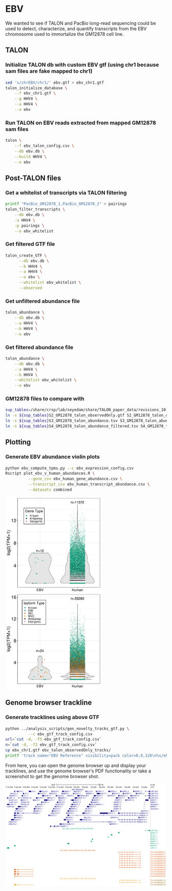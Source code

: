 # EBV

We wanted to see if TALON and PacBio long-read sequencing could be used to detect, characterize, and quantify transcripts from the EBV chromosome used to immortalize the GM12878 cell line. 


## TALON
### Initialize TALON db with custom EBV gtf (using chr1 because sam files are fake mapped to chr1)
```bash
sed 's/chrEBV/chr1/' ebv.gtf > ebv_chr1.gtf
talon_initialize_database \
    --f ebv_chr1.gtf \
    --g HHV4 \
    --a HHV4 \
    --o ebv
```

### Run TALON on EBV reads extracted from mapped GM12878 sam files
```bash
talon \
    --f ebv_talon_config.csv \
    --db ebv.db \
    --build HHV4 \
    --o ebv
```

## Post-TALON files

### Get a whitelist of transcripts via TALON filtering
```bash
printf "PacBio_GM12878_1,PacBio_GM12878_2" > pairings
talon_filter_transcripts \
    --db ebv.db \
    -a HHV4 \
    -p pairings \
    --o ebv_whitelist
```

### Get filtered GTF file
```bash
talon_create_GTF \
      --db ebv.db \
      --b HHV4 \
      --a HHV4 \
      --o ebv \
      --whitelist ebv_whitelist \
      --observed
```

### Get unfiltered abundance file
```bash
talon_abundance \
    --db ebv.db \
    --a HHV4 \
    --b HHV4 \
    --o ebv
```

### Get filtered abundance file
```bash
talon_abundance \
    --db ebv.db \
    --a HHV4 \
    --b HHV4 \
    --whitelist ebv_whitelist \
    --o ebv
```

### GM12878 files to compare with 
```bash
sup_tables=/share/crsp/lab/seyedam/share/TALON_paper_data/revisions_10-19/human_TALON/analysis/supplementary_tables/
ln -s ${sup_tables}S2_GM12878_talon_observedOnly.gtf S2_GM12878_talon_observedOnly.gtf
ln -s ${sup_tables}S3_GM12878_talon_abundance.tsv S3_GM12878_talon_abundance.tsv
ln -s ${sup_tables}S4_GM12878_talon_abundance_filtered.tsv S4_GM12878_talon_abundance_filtered.tsv
```

## Plotting
### Generate EBV abundance violin plots
```bash
python ebv_compute_tpms.py --c ebv_expression_config.csv
Rscript plot_ebv_v_human_abundances.R \
          --gene_csv ebv_human_gene_abundance.csv \
          --transcript_csv ebv_human_transcript_abundance.csv \
          --datasets combined
```

<img align="center" width="300" src="combined_genes_ebv_human.png "><img align="center" width="300" src="combined_transcripts_ebv_human.png ">

## Genome browser trackline
### Generate tracklines using above GTF
```bash
python ../analysis_scripts/gen_novelty_tracks_gtf.py \
          --c ebv_gtf_track_config.csv
url=`cut -d, -f5 ebv_gtf_track_config.csv`
n=`cut -d, -f2 ebv_gtf_track_config.csv`
cp ebv_chr1.gtf ebv_talon_observedOnly_tracks/
printf 'track name="EBV Reference" visibility=pack color=0,0,128\n%s/ebv_chr1.gtf' "$url" >> ebv_talon_observedOnly_tracks/ebv_talon_observedOnly_${n}_tracks
```

From here, you can open the genome browser up and display your tracklines, and use the genome browser's PDF functionality or take a screenshot to get the genome browser shot. 

<img align="center" width="700" src="ebv_browser.png ">

